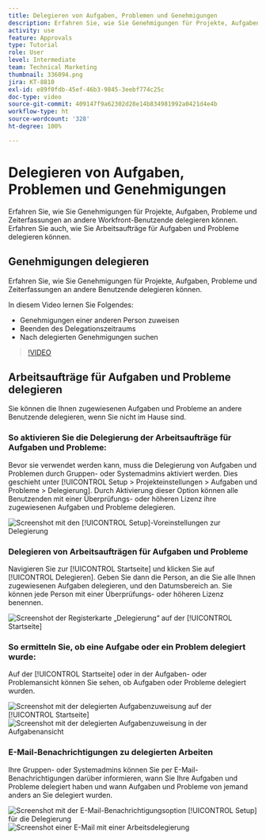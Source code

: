 ```yaml
---
title: Delegieren von Aufgaben, Problemen und Genehmigungen
description: Erfahren Sie, wie Sie Genehmigungen für Projekte, Aufgaben, Probleme und Zeiterfassungen an andere Workfront-Benutzende delegieren können. Erfahren Sie auch, wie Sie Arbeitsaufträge für Aufgaben und Probleme delegieren können.
activity: use
feature: Approvals
type: Tutorial
role: User
level: Intermediate
team: Technical Marketing
thumbnail: 336094.png
jira: KT-8810
exl-id: e89f0fdb-45ef-46b3-9845-3eebf774c25c
doc-type: video
source-git-commit: 409147f9a62302d28e14b834981992a0421d4e4b
workflow-type: ht
source-wordcount: '328'
ht-degree: 100%

---
```


# Delegieren von Aufgaben, Problemen und Genehmigungen

Erfahren Sie, wie Sie Genehmigungen für Projekte, Aufgaben, Probleme und Zeiterfassungen an andere Workfront-Benutzende delegieren können. Erfahren Sie auch, wie Sie Arbeitsaufträge für Aufgaben und Probleme delegieren können.

## Genehmigungen delegieren

Erfahren Sie, wie Sie Genehmigungen für Projekte, Aufgaben, Probleme und Zeiterfassungen an andere Benutzende delegieren können.

In diesem Video lernen Sie Folgendes:

* Genehmigungen einer anderen Person zuweisen
* Beenden des Delegationszeitraums
* Nach delegierten Genehmigungen suchen

>[!VIDEO](https://video.tv.adobe.com/v/336094/?quality=12&learn=on)

<!---
learn more URLS
Delegate approval request
--->

## Arbeitsaufträge für Aufgaben und Probleme delegieren

Sie können die Ihnen zugewiesenen Aufgaben und Probleme an andere Benutzende delegieren, wenn Sie nicht im Hause sind.

### So aktivieren Sie die Delegierung der Arbeitsaufträge für Aufgaben und Probleme:

Bevor sie verwendet werden kann, muss die Delegierung von Aufgaben und Problemen durch Gruppen- oder Systemadmins aktiviert werden. Dies geschieht unter [!UICONTROL Setup > Projekteinstellungen > Aufgaben und Probleme > Delegierung]. Durch Aktivierung dieser Option können alle Benutzenden mit einer Überprüfungs- oder höheren Lizenz ihre zugewiesenen Aufgaben und Probleme delegieren.

![Screenshot mit den [!UICONTROL Setup]-Voreinstellungen zur Delegierung](assets/delegation-1.png)

### Delegieren von Arbeitsaufträgen für Aufgaben und Probleme

Navigieren Sie zur [!UICONTROL Startseite] und klicken Sie auf [!UICONTROL Delegieren]. Geben Sie dann die Person, an die Sie alle Ihnen zugewiesenen Aufgaben delegieren, und den Datumsbereich an. Sie können jede Person mit einer Überprüfungs- oder höheren Lizenz benennen.

![Screenshot der Registerkarte „Delegierung“ auf der [!UICONTROL Startseite]](assets/delegation-2.png)

### So ermitteln Sie, ob eine Aufgabe oder ein Problem delegiert wurde:

Auf der [!UICONTROL Startseite] oder in der Aufgaben- oder Problemansicht können Sie sehen, ob Aufgaben oder Probleme delegiert wurden.

![Screenshot mit der delegierten Aufgabenzuweisung auf der [!UICONTROL Startseite]](assets/delegation-4.png)
![Screenshot mit der delegierten Aufgabenzuweisung in der Aufgabenansicht](assets/delegation-3.png)

### E-Mail-Benachrichtigungen zu delegierten Arbeiten

Ihre Gruppen- oder Systemadmins können Sie per E-Mail-Benachrichtigungen darüber informieren, wann Sie Ihre Aufgaben und Probleme delegiert haben und wann Aufgaben und Probleme von jemand anders an Sie delegiert wurden.

![Screenshot mit der E-Mail-Benachrichtigungsoption [!UICONTROL Setup] für die Delegierung](assets/delegation-5.png)
![Screenshot einer E-Mail mit einer Arbeitsdelegierung](assets/delegation-6.png)
